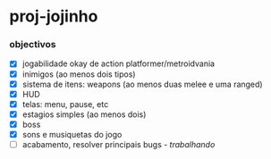 # proj-jojinho

### objectivos

- [x] jogabilidade okay de action platformer/metroidvania
- [x] inimigos (ao menos dois tipos)
- [x] sistema de itens: weapons (ao menos duas melee e uma ranged)
- [x] HUD
- [x] telas: menu, pause, etc
- [x] estagios simples (ao menos dois)
- [x] boss 
- [x] sons e musiquetas do jogo
- [ ] acabamento, resolver principais bugs _- trabalhando_
